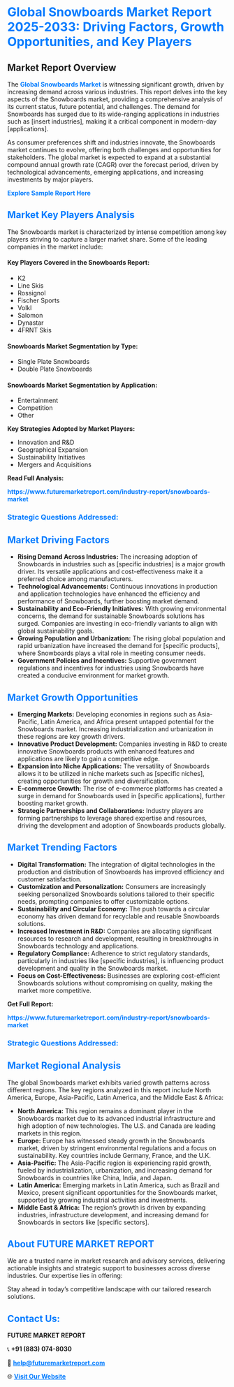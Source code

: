 <h1 style="color: #007BFF;">Global Snowboards Market Report 2025-2033: Driving Factors, Growth Opportunities, and Key Players</h1>

<section id="overview">
<h2>Market Report Overview</h2>
<p>The <a href="https://www.futuremarketreport.com/industry-report/snowboards-market" style="color: #007BFF; text-decoration: none;"><strong>Global Snowboards Market</strong></a> is witnessing significant growth, driven by increasing demand across various industries. This report delves into the key aspects of the Snowboards market, providing a comprehensive analysis of its current status, future potential, and challenges. The demand for Snowboards has surged due to its wide-ranging applications in industries such as [insert industries], making it a critical component in modern-day [applications].</p>
<p>As consumer preferences shift and industries innovate, the Snowboards market continues to evolve, offering both challenges and opportunities for stakeholders. The global market is expected to expand at a substantial compound annual growth rate (CAGR) over the forecast period, driven by technological advancements, emerging applications, and increasing investments by major players.</p>
</section>

<section id="overview">
<p><a href="https://www.futuremarketreport.com/request-sample/reportId=92116" style="color: #007BFF; text-decoration: none;"><strong>Explore Sample Report Here</strong></a></p>
</section>

<section id="key-players">
<h2 style="color: #007BFF;">Market Key Players Analysis</h2>
<p>The Snowboards market is characterized by intense competition among key players striving to capture a larger market share. Some of the leading companies in the market include:</p>
<h4>Key Players Covered in the Snowboards Report:</h4>
<ul><li>K2</li><li>Line Skis</li><li>Rossignol</li><li>Fischer Sports</li><li>Volkl</li><li>Salomon</li><li>Dynastar</li><li>4FRNT Skis</li></ul>
<h4>Snowboards Market Segmentation by Type:</h4>
<ul><li>Single Plate Snowboards</li><li>Double Plate Snowboards</li></ul>

<h4>Snowboards Market Segmentation by Application:</h4>
<ul><li>Entertainment</li><li>Competition</li><li>Other</li></ul>
<p><strong>Key Strategies Adopted by Market Players:</strong></p>
<ul>
<li>Innovation and R&D</li>
<li>Geographical Expansion</li>
<li>Sustainability Initiatives</li>
<li>Mergers and Acquisitions</li>
</ul>
</section>

<section>
<p><strong>Read Full Analysis: </strong></p><a href="https://www.futuremarketreport.com/industry-report/snowboards-market" style="color: #007BFF; text-decoration: none;"><strong>https://www.futuremarketreport.com/industry-report/snowboards-market</strong></a>
<h3 style="color: #007BFF;">Strategic Questions Addressed:</h3>
</section>

<section id="driving-factors">
<h2 style="color: #007BFF;">Market Driving Factors</h2>
<ul>
<li><strong>Rising Demand Across Industries:</strong> The increasing adoption of Snowboards in industries such as [specific industries] is a major growth driver. Its versatile applications and cost-effectiveness make it a preferred choice among manufacturers.</li>
<li><strong>Technological Advancements:</strong> Continuous innovations in production and application technologies have enhanced the efficiency and performance of Snowboards, further boosting market demand.</li>
<li><strong>Sustainability and Eco-Friendly Initiatives:</strong> With growing environmental concerns, the demand for sustainable Snowboards solutions has surged. Companies are investing in eco-friendly variants to align with global sustainability goals.</li>
<li><strong>Growing Population and Urbanization:</strong> The rising global population and rapid urbanization have increased the demand for [specific products], where Snowboards plays a vital role in meeting consumer needs.</li>
<li><strong>Government Policies and Incentives:</strong> Supportive government regulations and incentives for industries using Snowboards have created a conducive environment for market growth.</li>
</ul>
</section>

<section id="growth-opportunities">
<h2 style="color: #007BFF;">Market Growth Opportunities</h2>
<ul>
<li><strong>Emerging Markets:</strong> Developing economies in regions such as Asia-Pacific, Latin America, and Africa present untapped potential for the Snowboards market. Increasing industrialization and urbanization in these regions are key growth drivers.</li>
<li><strong>Innovative Product Development:</strong> Companies investing in R&D to create innovative Snowboards products with enhanced features and applications are likely to gain a competitive edge.</li>
<li><strong>Expansion into Niche Applications:</strong> The versatility of Snowboards allows it to be utilized in niche markets such as [specific niches], creating opportunities for growth and diversification.</li>
<li><strong>E-commerce Growth:</strong> The rise of e-commerce platforms has created a surge in demand for Snowboards used in [specific applications], further boosting market growth.</li>
<li><strong>Strategic Partnerships and Collaborations:</strong> Industry players are forming partnerships to leverage shared expertise and resources, driving the development and adoption of Snowboards products globally.</li>
</ul>
</section>

<section id="trending-factors">
<h2 style="color: #007BFF;">Market Trending Factors</h2>
<ul>
<li><strong>Digital Transformation:</strong> The integration of digital technologies in the production and distribution of Snowboards has improved efficiency and customer satisfaction.</li>
<li><strong>Customization and Personalization:</strong> Consumers are increasingly seeking personalized Snowboards solutions tailored to their specific needs, prompting companies to offer customizable options.</li>
<li><strong>Sustainability and Circular Economy:</strong> The push towards a circular economy has driven demand for recyclable and reusable Snowboards solutions.</li>
<li><strong>Increased Investment in R&D:</strong> Companies are allocating significant resources to research and development, resulting in breakthroughs in Snowboards technology and applications.</li>
<li><strong>Regulatory Compliance:</strong> Adherence to strict regulatory standards, particularly in industries like [specific industries], is influencing product development and quality in the Snowboards market.</li>
<li><strong>Focus on Cost-Effectiveness:</strong> Businesses are exploring cost-efficient Snowboards solutions without compromising on quality, making the market more competitive.</li>
</ul>
</section>

<section>
<p><strong>Get Full Report: </strong></p><a href="https://www.futuremarketreport.com/industry-report/snowboards-market" style="color: #007BFF; text-decoration: none;"><strong>https://www.futuremarketreport.com/industry-report/snowboards-market</strong></a>
<h3 style="color: #007BFF;">Strategic Questions Addressed:</h3>
</section>


<section id="regional-analysis">
<h2 style="color: #007BFF;">Market Regional Analysis</h2>
<p>The global Snowboards market exhibits varied growth patterns across different regions. The key regions analyzed in this report include North America, Europe, Asia-Pacific, Latin America, and the Middle East & Africa:</p>
<ul>
<li><strong>North America:</strong> This region remains a dominant player in the Snowboards market due to its advanced industrial infrastructure and high adoption of new technologies. The U.S. and Canada are leading markets in this region.</li>
<li><strong>Europe:</strong> Europe has witnessed steady growth in the Snowboards market, driven by stringent environmental regulations and a focus on sustainability. Key countries include Germany, France, and the U.K.</li>
<li><strong>Asia-Pacific:</strong> The Asia-Pacific region is experiencing rapid growth, fueled by industrialization, urbanization, and increasing demand for Snowboards in countries like China, India, and Japan.</li>
<li><strong>Latin America:</strong> Emerging markets in Latin America, such as Brazil and Mexico, present significant opportunities for the Snowboards market, supported by growing industrial activities and investments.</li>
<li><strong>Middle East & Africa:</strong> The region’s growth is driven by expanding industries, infrastructure development, and increasing demand for Snowboards in sectors like [specific sectors].</li>
</ul>
</section>

<footer>
<h2 style="color: #007BFF;">About FUTURE MARKET REPORT</h2>
<p>We are a trusted name in market research and advisory services, delivering actionable insights and strategic support to businesses across diverse industries. Our expertise lies in offering:</p>

<p>Stay ahead in today’s competitive landscape with our tailored research solutions.</p>

<h2 style="color: #007BFF;">Contact Us:</h2>
<p><strong>FUTURE MARKET REPORT</strong></p>
<p>📞 <strong>+91 (883) 074-8030</strong></p>
<p>📧 <strong><a href="mailto:help@futuremarketreport.com" style="color: #007BFF;">help@futuremarketreport.com</a></strong></p>
<p>🌐 <strong><a href="https://www.futuremarketreport.com/" style="color: #007BFF;">Visit Our Website</a></strong></p>
</footer>